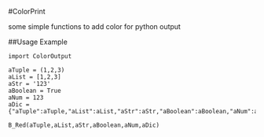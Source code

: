 #ColorPrint

some simple functions to add color for python output

##Usage Example

    import ColorOutput
    
    aTuple = (1,2,3)
    aList = [1,2,3]
    aStr = '123'
    aBoolean = True
    aNum = 123
    aDic = {"aTuple":aTuple,"aList":aList,"aStr":aStr,"aBoolean":aBoolean,"aNum":aNum}
    
    B_Red(aTuple,aList,aStr,aBoolean,aNum,aDic)
